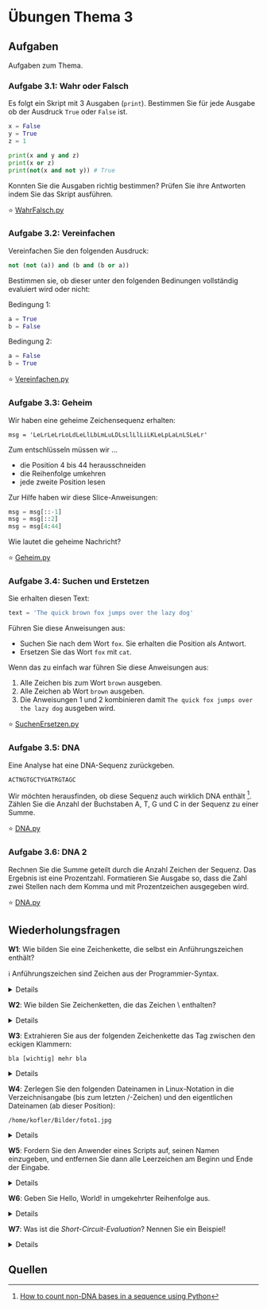 # Übungen Thema 3

## Aufgaben

Aufgaben zum Thema.

### Aufgabe 3.1:  Wahr oder Falsch

Es folgt ein Skript mit 3 Ausgaben (`print`). Bestimmen Sie für jede Ausgabe ob der Ausdruck `True` oder `False` ist.

```python
x = False
y = True
z = 1

print(x and y and z)
print(x or z)
print(not(x and not y)) # True
```

Konnten Sie die Ausgaben richtig bestimmen? Prüfen Sie ihre Antworten indem Sie das Skript ausführen.

⭐ [WahrFalsch.py](https://github.com/janikvonrotz/python.casa/blob/main/topic-3/WahrFalsch.py)

### Aufgabe 3.2: Vereinfachen

Vereinfachen Sie den folgenden Ausdruck:

```python
not (not (a)) and (b and (b or a))
```

Bestimmen sie, ob dieser unter den folgenden Bedinungen vollständig evaluiert wird oder nicht:

Bedingung 1:

```python
a = True
b = False
```

Bedingung 2:

```python
a = False
b = True
```

⭐ [Vereinfachen.py](https://github.com/janikvonrotz/python.casa/blob/main/topic-3/Vereinfachen.py)

### Aufgabe 3.3: Geheim

Wir haben eine geheime Zeichensequenz erhalten:

```
msg = 'LeLrLeLrLoLdLeLlLbLmLuLDLsLlLlLiLKLeLpLaLnLSLeLr'
```

Zum entschlüsseln müssen wir ...
* die Position 4 bis 44 herausschneiden
* die Reihenfolge umkehren
* jede zweite Position lesen

Zur Hilfe haben wir diese Slice-Anweisungen:

```python
msg = msg[::-1]
msg = msg[::2]
msg = msg[4:44]
```

Wie lautet die geheime Nachricht?

⭐ [Geheim.py](https://github.com/janikvonrotz/python.casa/blob/main/topic-3/Geheim.py)

### Aufgabe 3.4: Suchen und Erstetzen

Sie erhalten diesen Text:

```python
text = 'The quick brown fox jumps over the lazy dog'
```

Führen Sie diese Anweisungen aus:

* Suchen Sie nach dem Wort `fox`. Sie erhalten die Position als Antwort.
* Ersetzen Sie das Wort `fox` mit `cat`.

Wenn das zu einfach war führen Sie diese Anweisungen aus:
1. Alle Zeichen bis zum Wort `brown` ausgeben.
2. Alle Zeichen ab Wort `brown` ausgeben.
3. Die Anweisungen 1 und 2 kombinieren damit `The quick fox jumps over the lazy dog` ausgeben wird.

⭐ [SuchenErsetzen.py](https://github.com/janikvonrotz/python.casa/blob/main/topic-3/SuchenErsetzen.py)

### Aufgabe 3.5: DNA

Eine Analyse hat eine DNA-Sequenz zurückgeben. 

```
ACTNGTGCTYGATRGTAGC
```

Wir möchten herausfinden, ob diese Sequenz auch wirklich DNA enthält [^1]. Zählen Sie die Anzahl der Buchstaben A, T, G und C in der Sequenz zu einer Summe.

⭐ [DNA.py](https://github.com/janikvonrotz/python.casa/blob/main/topic-3/DNA.py)

### Aufgabe 3.6: DNA 2

Rechnen Sie die Summe geteilt durch die Anzahl Zeichen der Sequenz. Das Ergebnis ist eine Prozentzahl. Formatieren Sie Ausgabe so, dass die Zahl zwei Stellen nach dem Komma und mit Prozentzeichen ausgegeben wird.

⭐ [DNA.py](https://github.com/janikvonrotz/python.casa/blob/main/topic-3/DNA.py)

## Wiederholungsfragen

**W1**: Wie bilden Sie eine Zeichenkette, die selbst ein Anführungszeichen enthält?

ℹ️ Anführungszeichen sind Zeichen aus der Programmier-Syntax.

<details>
Eine Möglichkeit besteht, zur Abgrenzung von Zeichenketten das jeweils andere Zeichen zu verwenden, also:
<pre>
s1="O'Reilly"  
s2='It is "O Reilly"'
</pre>
Eine zweite Möglichkeit bieten die Spezialcodes \' und \":
<pre>
s3='abc \" def \' ghi'  # ergibt: abc " def ' ghi
</pre>
</details>

**W2**: Wie bilden Sie Zeichenketten, die das Zeichen \\ enthalten?

<details>
Wenn der Backslash nicht zur Kennzeichnung von Sonderzeichen verwendet werden soll, formulieren Sie Zeichenketten am besten in der Raw-Syntax mit vorangestelltem r:
<pre>
s=r'C:\verzeichnis\readme.txt'
</pre>
</details>

**W3**: Extrahieren Sie aus der folgenden Zeichenkette das Tag zwischen den eckigen Klammern:

`bla [wichtig] mehr bla`

<details>
<pre>
s='bla [wichtig] mehr bla'  
start=s.find('[')+1    # Startposition  
end=s.rfind(']')       # Endposition  
print(s[start:end])    # Teilzeichenkette auslesen  
  'wichtig'
</pre>
</details>

**W4**: Zerlegen Sie den folgenden Dateinamen in Linux-Notation in die Verzeichnisangabe (bis zum letzten /-Zeichen) und den eigentlichen Dateinamen (ab dieser Position):

`/home/kofler/Bilder/foto1.jpg`

<details>
<pre>
s='/home/kofler/Bilder/foto1.jpg'  
pos=s.rfind('/')+1  
pfad=s[:pos]  
datei=s[pos:]  
print('Pfad:', pfad, 'Datei:', datei)  
  Pfad: /home/kofler/Bilder/   Datei: foto1.jpg
</pre>
</details>

**W5**: Fordern Sie den Anwender eines Scripts auf, seinen Namen einzugeben, und entfernen Sie dann alle Leerzeichen am Beginn und Ende der Eingabe.

<details>
<pre>
name = input('Geben Sie Ihren Namen an: ')  
name = name.strip()
</pre>
</details>

**W6**: Geben Sie Hello, World! in umgekehrter Reihenfolge aus.

<details>
<pre>hello = 'Hello, World!'  
print(hello[::-1])  
  !dlroW ,olleH
</pre>
</details>

**W7**: Was ist die *Short-Circuit-Evaluation*? Nennen Sie ein Beispiel!

<details>
Die logischen Operatoren and und or verzichten auf die Auswertung des zweiten Operanden, wenn der erste Operand bereits zum Ergebnis führt. Wenn im folgenden Beispiel rechenfunktion(x) den Wert 0 oder eine negative Zahl liefert, dann wird rechenfunktion(y) nicht aufgerufen. Das ist nicht notwendig, weil and nur dann True liefern kann, wenn beide Teilergebnisse True sind.
<pre>
x=2  
y=3  
if rechenfunktion(x)>0 and rechenfunktion(y)>0:   
    # Code ...
</pre>
</details>

## Quellen

[^1]: [How to count non-DNA bases in a sequence using Python](https://pythonforbiologists.com/counting-non-dna-bases-in-a-sequence.html)